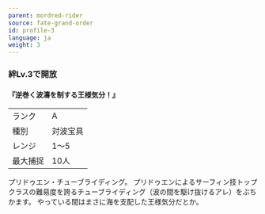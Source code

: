 ```yaml
---
parent: mordred-rider
source: fate-grand-order
id: profile-3
language: ja
weight: 3
---
```


### 絆Lv.3で開放

#### 『逆巻く波濤を制する王様気分！』

<table>
  <tr><td>ランク</td><td>A</td></tr>
  <tr><td>種別</td><td>対波宝具</td></tr>
  <tr><td>レンジ</td><td>1～5</td></tr>
  <tr><td>最大捕捉</td><td>10人</td></tr>
</table>

プリドゥエン・チューブライディング。
プリドゥエンによるサーフィン技トップクラスの難易度を誇るチューブライディング（波の間を駆け抜けるアレ）をぶちかます。
やっている間はまさに海を支配した王様気分だとか。
